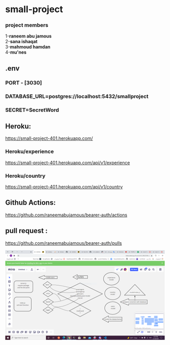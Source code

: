 # small-project

### project members

1-**raneem abu jamous**</br>
2-**sana ishaqat**</br>
3-**mahmoud hamdan**</br>
4-**mu'nes**</br>

## .env

### PORT - [3030]

### DATABASE_URL=postgres://localhost:5432/smallproject

### SECRET=SecretWord

## Heroku:

https://small-project-401.herokuapp.com/

### Heroku/experience

https://small-project-401.herokuapp.com/api/v1/experience

### Heroku/country

https://small-project-401.herokuapp.com/api/v1/country

## Github Actions:

https://github.com/raneemabujamous/bearer-auth/actions

## pull request :

https://github.com/raneemabujamous/bearer-auth/pulls

![](lab10.PNG)
